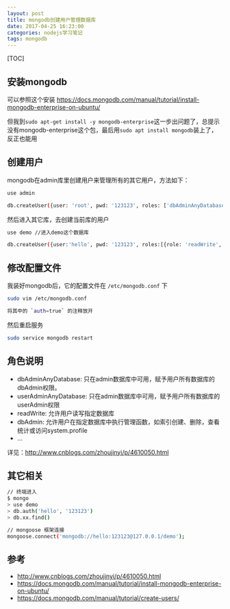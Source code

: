 ```yaml
---
layout: post
title: mongodb创建用户管理数据库
date: 2017-04-25 16:23:00
categories: nodejs学习笔记
tags: mongodb
---
```


[TOC]

## 安装mongodb

可以参照这个安装 https://docs.mongodb.com/manual/tutorial/install-mongodb-enterprise-on-ubuntu/ 

但我到`sudo apt-get install -y mongodb-enterprise`这一步出问题了，总提示没有mongodb-enterprise这个包，最后用`sudo apt install mongodb`装上了，反正也能用

## 创建用户

mongodb在admin库里创建用户来管理所有的其它用户，方法如下：




```sh
use admin

db.createUser({user: 'root', pwd: '123123', roles: ['dbAdminAnyDatabase', 'userAdminAnyDatabase']})
```

然后进入其它库，去创建当前库的用户

```sh
use demo //进入demo这个数据库

db.createUser({user:'hello', pwd: '123123', roles:[{role: 'readWrite', db:'demo'}, {role: 'dbAdmin', db: 'demo'}]})
```

## 修改配置文件

我装好mongodb后，它的配置文件在 `/etc/mongodb.conf` 下

```sh
sudo vim /etc/mongodb.conf

将其中的 `auth=true` 的注释放开
```

然后重启服务

```sh
sudo service mongodb restart
```

## 角色说明

- dbAdminAnyDatabase: 只在admin数据库中可用，赋予用户所有数据库的dbAdmin权限。
- userAdminAnyDatabase: 只在admin数据库中可用，赋予用户所有数据库的userAdmin权限
- readWrite: 允许用户读写指定数据库
- dbAdmin: 允许用户在指定数据库中执行管理函数，如索引创建、删除，查看统计或访问system.profile
- ...

详见：http://www.cnblogs.com/zhoujinyi/p/4610050.html 

## 其它相关

```sh
// 终端进入
$ mongo
> use demo
> db.auth('hello', '123123')
> db.xx.find()

// mongoose 框架连接
mongoose.connect('mongodb://hello:123123@127.0.0.1/demo');
```

## 参考

- http://www.cnblogs.com/zhoujinyi/p/4610050.html
- https://docs.mongodb.com/manual/tutorial/install-mongodb-enterprise-on-ubuntu/
- https://docs.mongodb.com/manual/tutorial/create-users/


